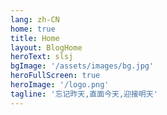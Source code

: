 ```yaml
---
lang: zh-CN
home: true
title: Home
layout: BlogHome
heroText: slsj
bgImage: '/assets/images/bg.jpg'
heroFullScreen: true
heroImage: '/logo.png'
tagline: '忘记昨天,直面今天,迎接明天'
---
```

